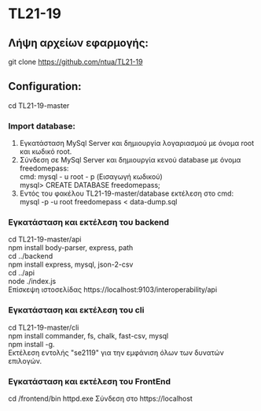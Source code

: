 # TL21-19

## Λήψη αρχείων εφαρμογής: 
git clone https://github.com/ntua/TL21-19

## Configuration:
cd TL21-19-master
### Import database:
1. Eγκατάσταση MySql Server και δημιουργία λογαριασμού με όνομα root και κωδικό root.
2. Σύνδεση σε MySql Server και δημιουργία κενού database με όνομα freedomepass:                                                                                                     
cmd:     mysql - u root - p
         (Εισαγωγή κωδικού)                                                                                                                                                         
mysql>   CREATE DATABASE freedomepass;
3. Εντός του φακέλου TL21-19-master/database εκτέλεση στο cmd:                                                                                                                     
mysql -p -u root freedomepass < data-dump.sql

### Εγκατάσταση και εκτέλεση του backend
 cd TL21-19-master/api                                                                                                                                                     
 npm install body-parser, express, path                                                                                                                                                                                                                   
 cd ../backend                                                                                                                                                                   
 npm install express, mysql, json-2-csv                                     
 cd ../api                                                                                                                                                                       
 node ./index.js                                                                                                                                                                   
Επίσκεψη ιστοσελίδας https://localhost:9103/interoperability/api

### Εγκατάσταση και εκτέλεση του cli
 cd TL21-19-master/cli                                                                                                                                                           
 npm install commander, fs, chalk, fast-csv, mysql                                                                                                                               
 npm install -g.                                                                                                                                                                                                                                                                                                                                                   
Εκτέλεση εντολής "se2119" για την εμφάνιση όλων των δυνατών επιλογών.

### Εγκατάσταση και εκτέλεση του FrontEnd

cd /frontend/bin
httpd.exe
Σύνδεση στο https://localhost
